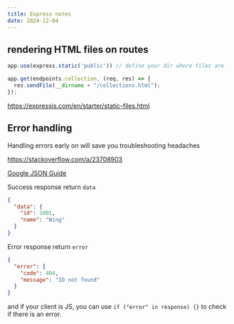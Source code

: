```yaml
---
title: Express notes
date: 2024-12-04
---
```


## rendering HTML files on routes

```js
app.use(express.static('public')) // define your dir where files are

app.get(endpoints.collection, (req, res) => {
  res.sendFile(__dirname + "/collections.html");
});
```

https://expressjs.com/en/starter/static-files.html

## Error handling
Handling errors early on will save you troubleshooting headaches

https://stackoverflow.com/a/23708903

[Google JSON Guide](https://google.github.io/styleguide/jsoncstyleguide.xml)

Success response return `data`

```json
{
  "data": {
    "id": 1001,
    "name": "Wing"
  }
}
```

Error response return `error`

```json
{
  "error": {
    "code": 404,
    "message": "ID not found"
  }
}
```

and if your client is JS, you can use `if ("error" in response) {}` to check if there is an error.